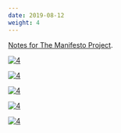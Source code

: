 ```yaml
---
date: 2019-08-12
weight: 4
---
```


<a class="pulse" href="/manifesto-project">Notes for The Manifesto Project</a>.

[![4](/manic/4.jpg)](/manic/4.jpg)

[![4](/manic/6.jpg)](/manic/6.jpg)

[![4](/manic/7.jpg)](/manic/7.jpg)

[![4](/manic/8.jpg)](/manic/8.jpg)

[![4](/manic/5.jpg)](/manic/5.jpg)
